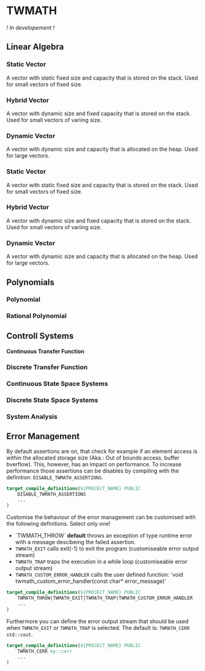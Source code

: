 TWMATH
======

*! In developement !*

Linear Algebra
--------------
### Static Vector
A vector with static fixed size and capacity that is stored on the stack. Used for small vectors of fixed size.

### Hybrid Vector
A vector with dynamic size and fixed capacity that is stored on the stack. Used for small vectors of variing size.

### Dynamic Vector
A vector with dynamic size and capacity that is allocated on the heap. Used for large vectors. 

### Static Vector
A vector with static fixed size and capacity that is stored on the stack. Used for small vectors of fixed size.

### Hybrid Vector
A vector with dynamic size and fixed capacity that is stored on the stack. Used for small vectors of variing size.

### Dynamic Vector
A vector with dynamic size and capacity that is allocated on the heap. Used for large vectors. 

Polynomials
-----------

### Polynomial

### Rational Polynomial

Controll Systems
----------------

#### Continuous Transfer Function

### Discrete Transfer Function

### Continuous State Space Systems

### Discrete State Space Systems

### System Analysis

Error Management
----------------
By default assertions are on, that check for example if an element access is within the allocated storage size (Aka.: Out of bounds access, buffer bverflow). 
This, however, has an impact on performance. To increase performance those assertions can be disables by compiling with the definition: `DISABLE_TWMATH_ASSERTIONS`.

```CMake
target_compile_definitions(${PROJECT_NAME} PUBLIC
	DISABLE_TWMATH_ASSERTIONS
	...
)
```

Customise the behaviour of the error management can be customised with the following definitions. Select only one!
* `TWMATH_THROW´ **default** throws an exception of type runtime error with a message descibeing the failed assertion.
* `TWMATH_EXIT` calls exit(-1) to exit the program (customiseable error output stream)
* `TWMATH_TRAP` traps the execution in a while loop (customiseable error output stream)
* `TWMATH_CUSTOM_ERROR_HANDLER` calls the user defined function: 'void twmath_custom_error_handler(const char* error_message)'

```CMake
target_compile_definitions(${PROJECT_NAME} PUBLIC
	TWMATH_THROW|TWMATH_EXIT|TWMATH_TRAP|TWMATH_CUSTOM_ERROR_HANDLER
	...
)
```

Furthermore you can define the error output stream that should be used when `TWMATH_EXIT` or `TWMATH_TRAP` is selected. The default is: `TWMATH_CERR std::cout`.
```CMake
target_compile_definitions(${PROJECT_NAME} PUBLIC
	TWMATH_CERR my::cerr
	...
)
```
